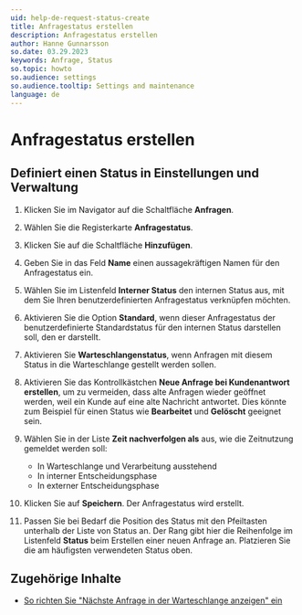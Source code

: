 ```yaml
---
uid: help-de-request-status-create
title: Anfragestatus erstellen
description: Anfragestatus erstellen
author: Hanne Gunnarsson
so.date: 03.29.2023
keywords: Anfrage, Status
so.topic: howto
so.audience: settings
so.audience.tooltip: Settings and maintenance
language: de
---
```


# Anfragestatus erstellen

## Definiert einen Status in Einstellungen und Verwaltung

1. Klicken Sie im Navigator auf die Schaltfläche **Anfragen**.

1. Wählen Sie die Registerkarte **Anfragestatus**.

1. Klicken Sie auf die Schaltfläche **Hinzufügen**.

1. Geben Sie in das Feld **Name** einen aussagekräftigen Namen für den Anfragestatus ein.

1. Wählen Sie im Listenfeld **Interner Status** den internen Status aus, mit dem Sie Ihren benutzerdefinierten Anfragestatus verknüpfen möchten.

1. Aktivieren Sie die Option **Standard**, wenn dieser Anfragestatus der benutzerdefinierte Standardstatus für den internen Status darstellen soll, den er darstellt.

1. Aktivieren Sie **Warteschlangenstatus**, wenn Anfragen mit diesem Status in die Warteschlange gestellt werden sollen.

1. Aktivieren Sie das Kontrollkästchen **Neue Anfrage bei Kundenantwort erstellen**, um zu vermeiden, dass alte Anfragen wieder geöffnet werden, weil ein Kunde auf eine alte Nachricht antwortet. Dies könnte zum Beispiel für einen Status wie **Bearbeitet** und **Gelöscht** geeignet sein.

1. Wählen Sie in der Liste **Zeit nachverfolgen als** aus, wie die Zeitnutzung gemeldet werden soll:

    * In Warteschlange und Verarbeitung ausstehend
    * In interner Entscheidungsphase
    * In externer Entscheidungsphase

1. Klicken Sie auf **Speichern**. Der Anfragestatus wird erstellt.

1. Passen Sie bei Bedarf die Position des Status mit den Pfeiltasten unterhalb der Liste von Status an. Der Rang gibt hier die Reihenfolge im Listenfeld **Status** beim Erstellen einer neuen Anfrage an. Platzieren Sie die am häufigsten verwendeten Status oben.

## Zugehörige Inhalte

* [So richten Sie "Nächste Anfrage in der Warteschlange anzeigen" ein][1]

<!-- Referenced links -->
[1]: ../next-in-queue.md

<!-- Referenced images -->